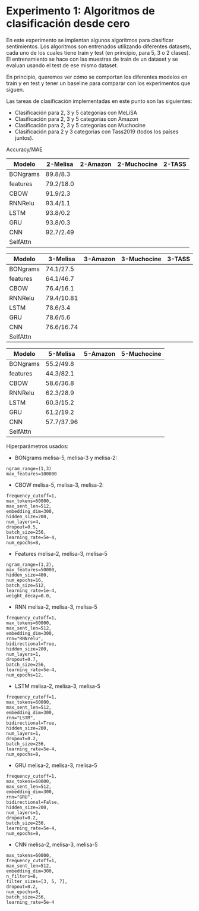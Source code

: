 # Experimento 1: Algoritmos de clasificación desde cero

En este experimento se implentan algunos algoritmos para clasificar sentimientos. Los algoritmos son entrenados utilizando diferentes datasets, cada uno de los cuales tiene train y test (en principio, para 5, 3 o 2 clases). El entrenamiento se hace con las muestras de train de un dataset y se evaluan usando el test de ese mismo dataset. 

En principio, queremos ver cómo se comportan los diferentes modelos en train y en test y tener un baseline para comparar con los experimentos que siguen.

Las tareas de clasificación implementadas en este punto son las siguientes:

* Clasificación para 2, 3 y 5 categorías con MeLiSA
* Clasificación para 2, 3 y 5 categorías con Amazon
* Clasificación para 2, 3 y 5 categorías con Muchocine
* Clasificación para 2 y 3 categorias con Tass2019 (todos los países juntos).

Accuracy/MAE

| Modelo     | 2-Melisa   | 2-Amazon | 2-Muchocine | 2-TASS |
|------------|------------|----------|-------------|--------|
| BONgrams   | 89.8/8.3   |          |             |        |
| features   | 79.2/18.0  |          |             |        |
| CBOW       | 91.9/2.3   |          |             |        |
| RNNRelu    | 93.4/1.1   |          |             |        |
| LSTM       | 93.8/0.2   |          |             |        |
| GRU        | 93.8/0.3   |          |             |        |
| CNN        | 92.7/2.49  |          |             |        |
| SelfAttn   |          |          |             |        |


| Modelo     | 3-Melisa   | 3-Amazon | 3-Muchocine | 3-TASS |
|------------|------------|----------|-------------|--------|
| BONgrams   | 74.1/27.5  |          |             |        |
| features   | 64.1/46.7  |          |             |        |
| CBOW       | 76.4/16.1  |          |             |        |
| RNNRelu    | 79.4/10.81 |          |             |        |
| LSTM       | 78.6/3.4   |          |             |        |
| GRU        | 78.6/5.6   |          |             |        |
| CNN        | 76.6/16.74 |          |             |        |
| SelfAttn   |          |          |             |        |



| Modelo     | 5-Melisa   | 5-Amazon   | 5-Muchocine |
|------------|------------|------------|-------------|
| BONgrams   | 55.2/49.8  |            |             |
| features   | 44.3/82.1  |          |             |
| CBOW       | 58.6/36.8  |          |             |
| RNNRelu    | 62.3/28.9  |          |             |
| LSTM       | 60.3/15.2  |          |             |
| GRU        | 61.2/19.2  |          |             |
| CNN        | 57.7/37.96 |          |             |
| SelfAttn   |          |          |             |

Hiperparámetros usados:

* BONgrams melisa-5, melisa-3 y melisa-2:
```
ngram_range=(1,3)
max_features=100000
```

* CBOW melisa-5, melisa-3, melisa-2:
```
frequency_cutoff=1,
max_tokens=60000,
max_sent_len=512,
embedding_dim=300,
hidden_size=200,
num_layers=4,
dropout=0.5,
batch_size=256,
learning_rate=5e-4,
num_epochs=8,
```

* Features melisa-2, melisa-3, melisa-5
```
ngram_range=(1,2),
max_features=50000,
hidden_size=400,
num_epochs=16,
batch_size=512,
learning_rate=1e-4,
weight_decay=0.0,
```

* RNN melisa-2, melisa-3, melisa-5
```
frequency_cutoff=1,
max_tokens=60000,
max_sent_len=512,
embedding_dim=300,
rnn="RNNrelu",
bidirectional=True,
hidden_size=200,
num_layers=1,
dropout=0.7,
batch_size=256,
learning_rate=5e-4,
num_epochs=12,
```

* LSTM melisa-2, melisa-3, melisa-5
```
frequency_cutoff=1,
max_tokens=60000,
max_sent_len=512,
embedding_dim=300,
rnn="LSTM",
bidirectional=True,
hidden_size=200,
num_layers=1,
dropout=0.2,
batch_size=256,
learning_rate=5e-4,
num_epochs=8,
```

* GRU melisa-2, melisa-3, melisa-5
```
frequency_cutoff=1,
max_tokens=60000,
max_sent_len=512,
embedding_dim=300,
rnn="GRU",
bidirectional=False,
hidden_size=200,
num_layers=1,
dropout=0.2,
batch_size=256,
learning_rate=5e-4,
num_epochs=8,
```

* CNN melisa-2, melisa-3, melisa-5
```
max_tokens=60000,
frequency_cutoff=1,
max_sent_len=512,
embedding_dim=300,
n_filters=8,
filter_sizes=[3, 5, 7],
dropout=0.2,
num_epochs=8,
batch_size=256,
learning_rate=5e-4
```
